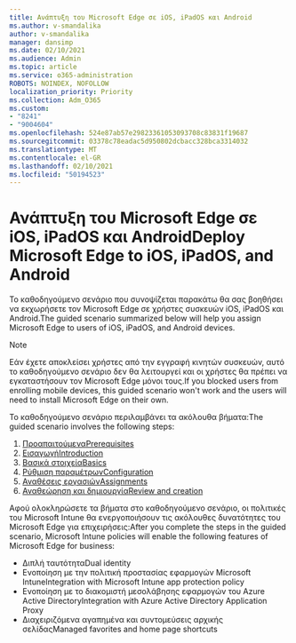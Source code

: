 ```yaml
---
title: Ανάπτυξη του Microsoft Edge σε iOS, iPadOS και Android
ms.author: v-smandalika
author: v-smandalika
manager: dansimp
ms.date: 02/10/2021
ms.audience: Admin
ms.topic: article
ms.service: o365-administration
ROBOTS: NOINDEX, NOFOLLOW
localization_priority: Priority
ms.collection: Adm_O365
ms.custom:
- "8241"
- "9004604"
ms.openlocfilehash: 524e87ab57e29823361053093708c83831f19687
ms.sourcegitcommit: 03378c78eadac5d950802dcbacc328bca3314032
ms.translationtype: MT
ms.contentlocale: el-GR
ms.lasthandoff: 02/10/2021
ms.locfileid: "50194523"
---
```

# <a name="deploy-microsoft-edge-to-ios-ipados-and-android"></a><span data-ttu-id="9596c-102">Ανάπτυξη του Microsoft Edge σε iOS, iPadOS και Android</span><span class="sxs-lookup"><span data-stu-id="9596c-102">Deploy Microsoft Edge to iOS, iPadOS, and Android</span></span>

<span data-ttu-id="9596c-103">Το καθοδηγούμενο σενάριο που συνοψίζεται παρακάτω θα σας βοηθήσει να εκχωρήσετε τον Microsoft Edge σε χρήστες συσκευών iOS, iPadOS και Android.</span><span class="sxs-lookup"><span data-stu-id="9596c-103">The guided scenario summarized below will help you assign Microsoft Edge to users of iOS, iPadOS, and Android devices.</span></span>

> [!NOTE]
> <span data-ttu-id="9596c-104">Εάν έχετε αποκλείσει χρήστες από την εγγραφή κινητών συσκευών, αυτό το καθοδηγούμενο σενάριο δεν θα λειτουργεί και οι χρήστες θα πρέπει να εγκαταστήσουν τον Microsoft Edge μόνοι τους.</span><span class="sxs-lookup"><span data-stu-id="9596c-104">If you blocked users from enrolling mobile devices, this guided scenario won't work and the users will need to install Microsoft Edge on their own.</span></span>

<span data-ttu-id="9596c-105">Το καθοδηγούμενο σενάριο περιλαμβάνει τα ακόλουθα βήματα:</span><span class="sxs-lookup"><span data-stu-id="9596c-105">The guided scenario involves the following steps:</span></span>

1. [<span data-ttu-id="9596c-106">Προαπαιτούμενα</span><span class="sxs-lookup"><span data-stu-id="9596c-106">Prerequisites</span></span>](https://docs.microsoft.com/mem/intune/fundamentals/guided-scenarios-edge#prerequisites)
2. [<span data-ttu-id="9596c-107">Εισαγωγή</span><span class="sxs-lookup"><span data-stu-id="9596c-107">Introduction</span></span>](https://docs.microsoft.com/mem/intune/fundamentals/guided-scenarios-edge#step-1---introduction)
3. [<span data-ttu-id="9596c-108">Βασικά στοιχεία</span><span class="sxs-lookup"><span data-stu-id="9596c-108">Basics</span></span>](https://docs.microsoft.com/mem/intune/fundamentals/guided-scenarios-edge#step-2---basics)
4. [<span data-ttu-id="9596c-109">Ρύθμιση παραμέτρων</span><span class="sxs-lookup"><span data-stu-id="9596c-109">Configuration</span></span>](https://docs.microsoft.com/mem/intune/fundamentals/guided-scenarios-edge#step-3---configuration)
5. [<span data-ttu-id="9596c-110">Αναθέσεις εργασιών</span><span class="sxs-lookup"><span data-stu-id="9596c-110">Assignments</span></span>](https://docs.microsoft.com/mem/intune/fundamentals/guided-scenarios-edge#step-4---assignments)
6. [<span data-ttu-id="9596c-111">Αναθεώρηση και δημιουργία</span><span class="sxs-lookup"><span data-stu-id="9596c-111">Review and creation</span></span>](https://docs.microsoft.com/mem/intune/fundamentals/guided-scenarios-edge#step-5---review--create)

<span data-ttu-id="9596c-112">Αφού ολοκληρώσετε τα βήματα στο καθοδηγούμενο σενάριο, οι πολιτικές του Microsoft Intune θα ενεργοποιήσουν τις ακόλουθες δυνατότητες του Microsoft Edge για επιχειρήσεις:</span><span class="sxs-lookup"><span data-stu-id="9596c-112">After you complete the steps in the guided scenario, Microsoft Intune policies will enable the following features of Microsoft Edge for business:</span></span>

- <span data-ttu-id="9596c-113">Διπλή ταυτότητα</span><span class="sxs-lookup"><span data-stu-id="9596c-113">Dual identity</span></span>
- <span data-ttu-id="9596c-114">Ενοποίηση με την πολιτική προστασίας εφαρμογών Microsoft Intune</span><span class="sxs-lookup"><span data-stu-id="9596c-114">Integration with Microsoft Intune app protection policy</span></span>
- <span data-ttu-id="9596c-115">Ενοποίηση με το διακομιστή μεσολάβησης εφαρμογών του Azure Active Directory</span><span class="sxs-lookup"><span data-stu-id="9596c-115">Integration with Azure Active Directory Application Proxy</span></span>
- <span data-ttu-id="9596c-116">Διαχειριζόμενα αγαπημένα και συντομεύσεις αρχικής σελίδας</span><span class="sxs-lookup"><span data-stu-id="9596c-116">Managed favorites and home page shortcuts</span></span>
